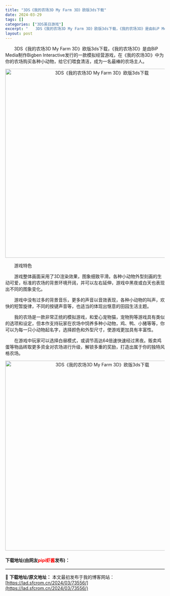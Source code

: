 ```yaml
---
title: "3DS《我的农场3D My Farm 3D》欧版3ds下载"
date: 2024-03-29
tags: []
categories: ["3DS英日游戏"]
excerpt: "　　3DS《我的农场3D My Farm 3D》欧版3ds下载，《我的农场3D》是由BiP Media制作Bigben Interactive发行的一款模拟经营游戏，在《我的农场3D》中为你的农场购买各种小动物，给它们喂食清洁，成为一名最棒的农场主人。 　　游戏特色 　　游戏整体画面采用了3D渲染效&hellip;"
layout: post
---
```


 <p>　　3DS《我的农场3D My Farm 3D》欧版3ds下载，《我的农场3D》是由BiP Media制作Bigben Interactive发行的一款模拟经营游戏，在《我的农场3D》中为你的农场购买各种小动物，给它们喂食清洁，成为一名最棒的农场主人。</p> <p align="center"><img align="" border="0" src="https://lad.sfcrom.cn/wp-content/uploads/2024/03/20240329_660627d51b8ac.png" width="595" alt="3DS《我的农场3D My Farm 3D》欧版3ds下载" /></p> <p>　　游戏特色</p> <p>　　游戏整体画面采用了3D渲染效果，图象细致平滑。各种小动物外型刻画的生动可爱，标准的农场的背景环境开阔，并可以左右延伸，游戏中黑夜或白天也表现出不同的图象变化。</p> <p>　　游戏中没有过多的背景音乐，更多的声音以音效表现，各种小动物的叫声，欢快的短暂旋律，不同的按键声音等，也适当的体现出惬意的田园生活主题。</p> <p>　　我的农场是一款非常正统的模拟游戏，和爱心宠物猫，宠物狗等游戏具有类似的选项和设定，但本作支持玩家在农场中饲养多种小动物，鸡、鸭、小猪等等，你可以为每一只小动物起名字，选择颜色和外型尺寸，使游戏更加具有丰富性。</p> <p>　　在游戏中玩家可以选择白昼模式，或调节高达64倍速快速经过黑夜。贩卖鸡蛋等物品砖取更多资金对农场进行升级，解锁多重的奖励，打造出属于你的独特风格农场。</p> <p align="center"><img align="" border="0" src="https://lad.sfcrom.cn/wp-content/uploads/2024/03/20240329_660627d676936.png" width="598" alt="3DS《我的农场3D My Farm 3D》欧版3ds下载" /></p> <p><h4>下载地址(由网友<font color="red">pipi虾酱</font>发布)：</h4></p> 

---
📖 **下载地址/原文地址：** 本文最初发布于我的博客网站：[https://lad.sfcrom.cn/2024/03/73556/](https://lad.sfcrom.cn/2024/03/73556/)
